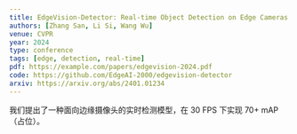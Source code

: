 ```yaml
---
title: EdgeVision-Detector: Real-time Object Detection on Edge Cameras
authors: [Zhang San, Li Si, Wang Wu]
venue: CVPR
year: 2024
type: conference
tags: [edge, detection, real-time]
pdf: https://example.com/papers/edgevision-2024.pdf
code: https://github.com/EdgeAI-2000/edgevision-detector
arxiv: https://arxiv.org/abs/2401.01234
---
```

我们提出了一种面向边缘摄像头的实时检测模型，在 30 FPS 下实现 70+ mAP（占位）。 